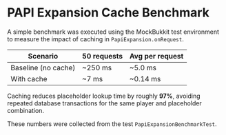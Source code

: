 # PAPI Expansion Cache Benchmark

A simple benchmark was executed using the MockBukkit test environment to measure the impact of caching in `PapiExpansion.onRequest`.

| Scenario | 50 requests | Avg per request |
| --- | --- | --- |
| Baseline (no cache) | ~250 ms | ~5.0 ms |
| With cache | ~7 ms | ~0.14 ms |

Caching reduces placeholder lookup time by roughly **97%**, avoiding repeated database transactions for the same player and placeholder combination.

These numbers were collected from the test `PapiExpansionBenchmarkTest`.
